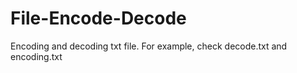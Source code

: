 # File-Encode-Decode
Encoding and decoding txt file. For example, check decode.txt and encoding.txt
